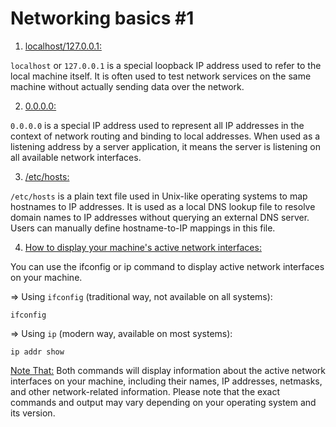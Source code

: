 # Networking basics #1

1. [localhost/127.0.0.1:]()

`localhost` or `127.0.0.1` is a special loopback IP address used to refer to the local machine itself. It is often used to test network services on the same machine without actually sending data over the network.


2. [0.0.0.0:]()

`0.0.0.0` is a special IP address used to represent all IP addresses in the context of network routing and binding to local addresses. When used as a listening address by a server application, it means the server is listening on all available network interfaces.


3. [/etc/hosts:]()

`/etc/hosts` is a plain text file used in Unix-like operating systems to map hostnames to IP addresses. It is used as a local DNS lookup file to resolve domain names to IP addresses without querying an external DNS server. Users can manually define hostname-to-IP mappings in this file.


4. [How to display your machine's active network interfaces:]()

You can use the ifconfig or ip command to display active network interfaces on your machine.

=> Using `ifconfig` (traditional way, not available on all systems):

```
ifconfig
```

=> Using `ip` (modern way, available on most systems):

```
ip addr show
```

[Note That:]() Both commands will display information about the active network interfaces on your machine, including their names, IP addresses, netmasks, and other network-related information. Please note that the exact commands and output may vary depending on your operating system and its version.
